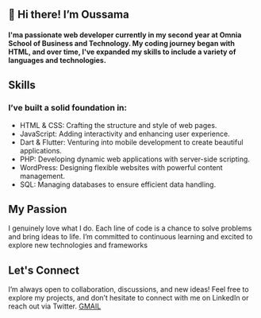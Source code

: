 ## 👋 Hi there! I’m Oussama

#### I'ma passionate web developer currently in my second year at Omnia School of Business and Technology. My coding journey began with HTML, and over time, I've expanded my skills to include a variety of languages and technologies.

## Skills

### I’ve built a solid foundation in:
* HTML & CSS: Crafting the structure and style of web pages.
* JavaScript: Adding interactivity and enhancing user experience.
* Dart & Flutter: Venturing into mobile development to create beautiful applications.
* PHP: Developing dynamic web applications with server-side scripting.
* WordPress: Designing flexible websites with powerful content management.
* SQL: Managing databases to ensure efficient data handling.

## My Passion
I genuinely love what I do. Each line of code is a chance to solve problems and bring ideas to life. I’m committed to continuous learning and excited to explore new technologies and frameworks

## Let's Connect
I’m always open to collaboration, discussions, and new ideas! Feel free to explore my projects, and don’t hesitate to connect with me on LinkedIn or reach out via Twitter.
<a href="https://mail.google.com/mail/u/0/?hl=fr#inbox">GMAIL</a>

